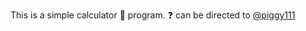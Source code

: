 This is a simple calculator :abacus: program. :question: can be directed to [@piggy111](https://github.com/piggy111)
